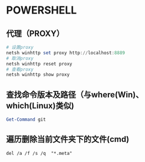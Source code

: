 # POWERSHELL

## 代理（PROXY）

```powershell
# 设置proxy
netsh winhttp set proxy http://localhost:8889
# 取消proxy
netsh winhttp reset proxy
# 查看proxy
netsh winhttp show proxy
```

## 查找命令版本及路径（与where(Win)、which(Linux)类似)

```powershell
Get-Command git
```

## 遍历删除当前文件夹下的文件(cmd)

```shell
del /a /f /s /q  "*.meta"
```
